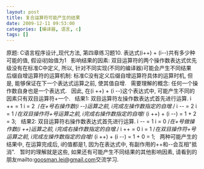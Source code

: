 ```yaml
---
layout: post
title: 复合运算符可能产生的结果
date: 2009-12-11 09:53:00
categories: [编译器, 语言, c]
tags: []
---
```

原题: C语言程序设计_现代方法, 第四章练习题10.
表达式(i++) + (i--)共有多少种可能的值, 假设i初始值为1
 
影响结果的因素: 双目运算符的两个操作数表达式优先级没有在标准C中定义, 所以, 针对不同实现(不同的编译器)可能会产生不同结果
 
后缀自增运算符的运算机制: 标准C没有定义后缀自增运算符具体的运算时机, 但是, 能够保证在下一个表达式运算之前, 使其值自增.
 
需要理解的概念: 任何一个操作数自身也是一个表达式.
 
因此, 在(i ++) + (i --)这个表达式中, 可能产生不同的因素只有双目运算符+一个.
 
结果1: 双目运算符左操作数表达式首先进行运算.
i ++ = 1
i = 2  /*在+号右操作数(i --)运算之前, i完成左操作数指定的自增.*/
i -- = 2
i = 1 /*在双目操作符+号运算之前, i完成右操作数指定的自增*/
(i ++) + (i --) = 1 + 2 = 3;
 
结果2: 双目运算符右操作数表达式首先进行运算.
i -- = 1
i = 0 /*在+号做操作数(i ++)运算之前, i完成右操作数指定的自增.*/
i ++ = 0
i = 1 /*在双目操作符+号运算之前, i完成左操作数指定的自增*/
(i ++) + (i --) = 1 + 0 = 1;
 
两种可能产生的结果中, 在运算完成后, i的值都是1, 因为在表达式中, 有副作用的++和--会互相"抵消".
 
暂时的理解就是这些, 如果还有可能产生不同结果的其他影响因素, 请看到的朋友mailto:[goosman.lei@gmail.com](mailto:goosman.lei@gmail.com)交流学习.
